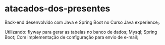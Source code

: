 # atacados-dos-presentes
Back-end desenvolvido com Java e Spring Boot no Curso Java experience;.

Utilizando:
flyway para gerar as tabelas no banco de dados;
Mysql;
Spring Boot;
Com implementação de configuração para envio de e-mail;
